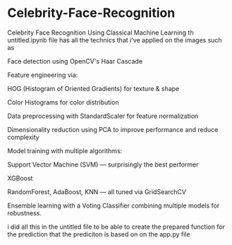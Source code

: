 # Celebrity-Face-Recognition
Celebrity Face Recognition Using Classical Machine Learning
th untitled.ipynb file has all the technics that i've applied on the images such as 

Face detection using OpenCV's Haar Cascade

Feature engineering via:

HOG (Histogram of Oriented Gradients) for texture & shape

Color Histograms for color distribution

Data preprocessing with StandardScaler for feature normalization

Dimensionality reduction using PCA to improve performance and reduce complexity

Model training with multiple algorithms:

Support Vector Machine (SVM) — surprisingly the best performer

XGBoost

RandomForest, AdaBoost, KNN — all tuned via GridSearchCV

Ensemble learning with a Voting Classifier combining multiple models for robustness.

i did all this in the untitled file to be able to create the prepared function for the prediction that the prediciton is based on on the app.py file 



